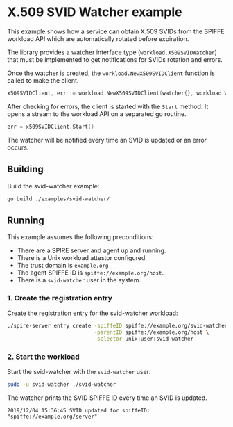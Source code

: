 # X.509 SVID Watcher example

This example shows how a service can obtain X.509 SVIDs from the SPIFFE workload API which are automatically rotated before expiration.

The library provides a watcher interface type (`workload.X509SVIDWatcher`) that must be implemented to get notifications for SVIDs rotation and errors.
 
Once the watcher is created, the `workload.NewX509SVIDClient` function is called to make the client.
```go
x509SVIDClient, err := workload.NewX509SVIDClient(watcher{}, workload.WithAddr("unix:///tmp/agent.sock"))

```

After checking for errors, the client is started with the `Start` method. It opens a stream to the workload API on a separated go routine.

```go
err = x509SVIDClient.Start()
```

The watcher will be notified every time an SVID is updated or an error occurs. 


## Building
Build the svid-watcher example:

```bash
go build ./examples/svid-watcher/
```

## Running
This example assumes the following preconditions:
- There are a SPIRE server and agent up and running.
- There is a Unix workload attestor configured.
- The trust domain is `example.org`
- The agent SPIFFE ID is `spiffe://example.org/host`.
- There is a `svid-watcher` user in the system.

### 1. Create the registration entry
Create the registration entry for the svid-watcher workload:
```bash
./spire-server entry create -spiffeID spiffe://example.org/svid-watcher \
                            -parentID spiffe://example.org/host \
                            -selector unix:user:svid-watcher
```

### 2. Start the workload
Start the svid-watcher with the `svid-watcher` user:
```bash
sudo -u svid-watcher ./svid-watcher
```

The watcher prints the SVID SPIFFE ID every time an SVID is updated.
 
```
2019/12/04 15:36:45 SVID updated for spiffeID: "spiffe://example.org/server"
```



